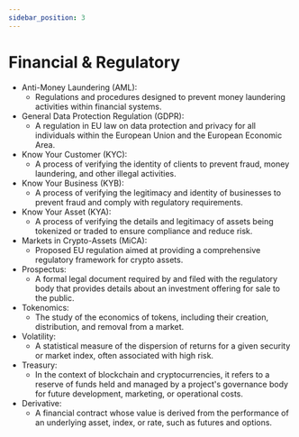 ```yaml
---
sidebar_position: 3
---
```


# Financial & Regulatory
- Anti-Money Laundering (AML):
    - Regulations and procedures designed to prevent money laundering activities within financial systems.
- General Data Protection Regulation (GDPR):
    - A regulation in EU law on data protection and privacy for all individuals within the European Union and the European Economic Area.
- Know Your Customer (KYC):
    - A process of verifying the identity of clients to prevent fraud, money laundering, and other illegal activities.
- Know Your Business (KYB):
    - A process of verifying the legitimacy and identity of businesses to prevent fraud and comply with regulatory requirements.
- Know Your Asset (KYA):
    - A process of verifying the details and legitimacy of assets being tokenized or traded to ensure compliance and reduce risk.
- Markets in Crypto-Assets (MiCA):
    - Proposed EU regulation aimed at providing a comprehensive regulatory framework for crypto assets.
- Prospectus:
    - A formal legal document required by and filed with the regulatory body that provides details about an investment offering for sale to the public.
- Tokenomics:
    - The study of the economics of tokens, including their creation, distribution, and removal from a market.
- Volatility:
    - A statistical measure of the dispersion of returns for a given security or market index, often associated with high risk.
- Treasury:
    - In the context of blockchain and cryptocurrencies, it refers to a reserve of funds held and managed by a project's governance body for future development, marketing, or operational costs.
- Derivative:
    - A financial contract whose value is derived from the performance of an underlying asset, index, or rate, such as futures and options.